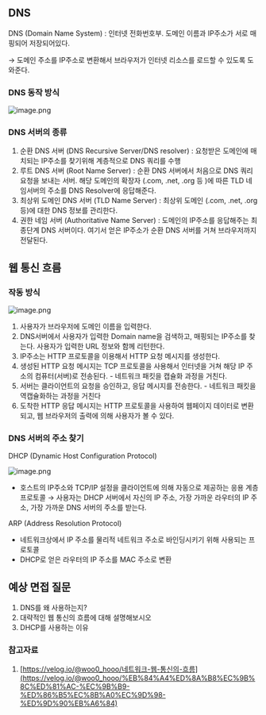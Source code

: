 ## DNS

DNS (Domain Name System) : 인터넷 전화번호부. 도메인 이름과 IP주소가 서로 매핑되어 저장되어있다.

→ 도메인 주소를 IP주소로 변환해서 브라우저가 인터넷 리소스를 로드할 수 있도록 도와준다.

### DNS 동작 방식

![image.png](https://prod-files-secure.s3.us-west-2.amazonaws.com/be0198d7-dcc4-468c-b22d-abd7eefc4914/613a94ae-9fa6-4f86-b3c5-c9969f2444ba/image.png)

### DNS 서버의 종류

1. 순환 DNS 서버 (DNS Recursive Server/DNS resolver) : 요청받은 도메인에 매치되는 IP주소를 찾기위해 계층적으로 DNS 쿼리를 수행
2. 루트 DNS 서버 (Root Name Server) : 순환 DNS 서버에서 처음으로 DNS 쿼리 요청을 보내는 서버. 해당 도메인의 확장자 (.com, .net, .org 등 )에 따른 TLD 네임서버의 주소를 DNS Resolver에 응답해준다.
3. 최상위 도메인 DNS 서버 (TLD Name Server) : 최상위 도메인 (.com, .net, .org 등)에 대한 DNS 정보를 관리한다.
4. 권한 네임 서버 (Authoritative Name Server) : 도메인의 IP주소를 응답해주는 최종단계 DNS 서버이다. 여기서 얻은 IP주소가 순환 DNS 서버를 거쳐 브라우저까지 전달된다.

## 웹 통신 흐름

### 작동 방식

![image.png](https://prod-files-secure.s3.us-west-2.amazonaws.com/be0198d7-dcc4-468c-b22d-abd7eefc4914/f7236105-dcf0-415d-86a5-1558bcac5167/image.png)

1. 사용자가 브라우저에 도메인 이름을 입력한다.
2. DNS서버에서 사용자가 입력한 Domain name을 검색하고, 매핑되는 IP주소를 찾는다. 사용자가 입력한 URL 정보와 함께 리턴한다.
3. IP주소는 HTTP 프로토콜을 이용해서 HTTP 요청 메시지를 생성한다.
4. 생성된 HTTP 요청 메시지는 TCP 프로토콜을 사용해서 인터넷을 거쳐 해당 IP 주소의 컴퓨터(서버)로 전송된다. - 네트워크 패킷을 캡슐화 과정을 거친다.
5. 서버는 클라이언트의 요청을 승인하고, 응답 메시지를 전송한다. - 네트워크 패킷을 역캡슐화하는 과정을 거친다
6. 도착한 HTTP 응답 메시지는 HTTP 프로토콜을 사용하여 웹페이지 데이터로 변환되고, 웹 브라우저의 출력에 의해 사용자가 볼 수 있다.

### DNS 서버의 주소 찾기

DHCP (Dynamic Host Configuration Protocol)

![image.png](https://prod-files-secure.s3.us-west-2.amazonaws.com/be0198d7-dcc4-468c-b22d-abd7eefc4914/25586c33-8223-487a-addb-f837d658795e/image.png)

- 호스트의 IP주소와 TCP/IP 설정을 클라이언트에 의해 자동으로 제공하는 응용 계층 프로토콜
  → 사용자는 DHCP 서버에서 자신의 IP 주소, 가장 가까운 라우터의 IP 주소, 가장 가까운 DNS 서버의 주소를 받는다.

ARP (Address Resolution Protocol)

- 네트워크상에서 IP 주소를 물리적 네트워크 주소로 바인딩시키기 위해 사용되는 프로토콜
- DHCP로 얻은 라우터의 IP 주소를 MAC 주소로 변환

## 예상 면접 질문

1. DNS를 왜 사용하는지?
2. 대략적인 웹 통신의 흐름에 대해 설명해보시오
3. DHCP를 사용하는 이유

### 참고자료

1. [https://velog.io/@woo0_hooo/네트워크-웹-통신의-흐름](https://velog.io/@woo0_hooo/%EB%84%A4%ED%8A%B8%EC%9B%8C%ED%81%AC-%EC%9B%B9-%ED%86%B5%EC%8B%A0%EC%9D%98-%ED%9D%90%EB%A6%84)
